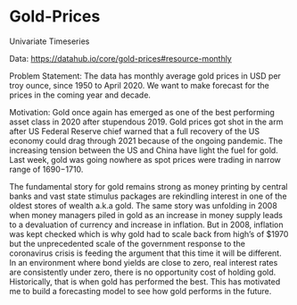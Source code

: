 # Gold-Prices
Univariate Timeseries

Data: https://datahub.io/core/gold-prices#resource-monthly

Problem Statement: The data has monthly average gold prices in USD per troy ounce, since 1950 to April 2020. We want to make forecast for the prices in the coming year and decade.

Motivation: Gold once again has emerged as one of the best performing asset class in 2020 after stupendous 2019. Gold prices got shot in
the arm after US Federal Reserve chief warned that a full recovery of the US economy could drag through 2021 because of the ongoing pandemic. The increasing tension between the US and China have light the fuel for gold. Last week, gold was going nowhere as spot prices were trading in narrow range of $1690-$1710.

The fundamental story for gold remains strong as money printing by central banks and vast state stimulus packages are rekindling interest
in one of the oldest stores of wealth a.k.a gold. The same story was unfolding in 2008 when money managers piled in gold as an increase 
in money supply leads to a devaluation of currency and increase in inflation. But in 2008, inflation was kept checked which is why
gold had to scale back from high’s of $1970 but the unprecedented scale of the government response to the coronavirus crisis is feeding 
the argument that this time it will be different. In an environment where bond yields are close to zero, real interest rates are 
consistently under zero, there is no opportunity cost of holding gold. Historically, that is when gold has performed the best. This has 
motivated me to build a forecasting model to see how gold performs in the future.
